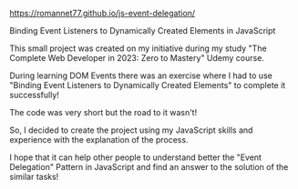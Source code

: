 https://romannet77.github.io/js-event-delegation/

Binding Event Listeners to Dynamically Created Elements in JavaScript

This small project was created on my initiative during my study "The Complete Web Developer in 2023: Zero to Mastery" Udemy course.

During learning DOM Events there was an exercise where I had to use "Binding Event Listeners to Dynamically Created Elements" to complete it successfully!

The code was very short but the road to it wasn't!

So, I decided to create the project using my JavaScript skills and experience with the explanation of the process.

I hope that it can help other people to understand better the "Event Delegation" Pattern in JavaScript and find an answer to the solution of the similar tasks!
